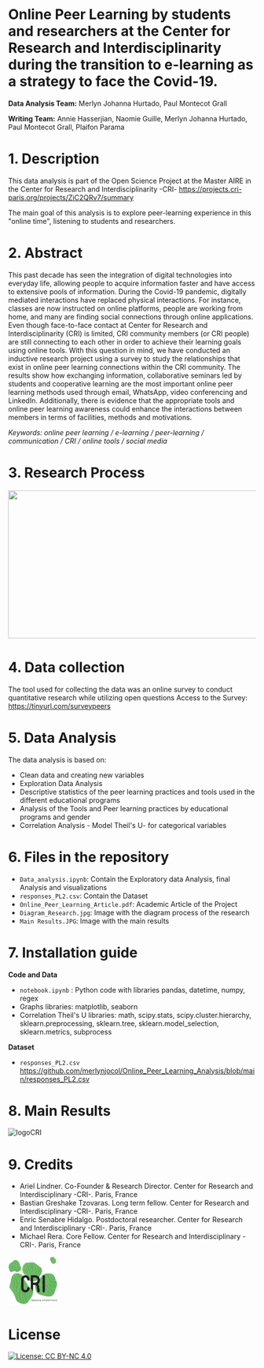 # Online Peer Learning by students and researchers at the Center for Research and Interdisciplinarity during the transition to e-learning as a strategy to face the Covid-19.

**Data Analysis Team:** Merlyn Johanna Hurtado, Paul Montecot Grall

**Writing Team:** Annie Hasserjian, Naomie Guille, Merlyn Johanna Hurtado, Paul Montecot Grall, Plaifon Parama

# 1. Description

This data analysis is part of the Open Science Project at the Master AIRE in the Center for Research and Interdisciplinarity -CRI- https://projects.cri-paris.org/projects/ZiC2QRv7/summary

The main goal of this analysis is to explore peer-learning experience in this "online time", listening to students and researchers.


# 2. Abstract 
This past decade has seen the integration of digital technologies into everyday life, allowing people to acquire information faster and have access to extensive pools of information. During the Covid-19 pandemic, digitally mediated interactions have replaced physical interactions. For instance, classes are now instructed on online platforms, people are working from home, and many are finding social connections through online applications. Even though face-to-face contact at Center for Research and Interdisciplinarity (CRI) is limited, CRI community members (or CRI people) are still connecting to each other in order to achieve their learning goals using online tools. With this question in mind, we have conducted an inductive research project using a survey to study the relationships that exist in online peer learning connections within the CRI community. The results show how exchanging information, collaborative seminars led by students and cooperative learning are the most important online peer learning methods used through  email, WhatsApp, video conferencing  and LinkedIn. Additionally, there is evidence that the appropriate tools and online peer learning awareness could enhance the interactions between members in terms of facilities, methods and motivations. 

*Keywords: online peer learning / e-learning / peer-learning / communication / CRI / online tools / social media* 

# 3. Research Process

<img src="https://github.com/merlynjocol/Online_Peer_Learning_Analysis/blob/main/Diagram_Research.JPG" width="550" height="300">


# 4. Data collection

The tool used for collecting the data was an online survey to conduct quantitative research while utilizing open questions
Access to the Survey: https://tinyurl.com/surveypeers


# 5. Data Analysis
The data analysis is based on:
* Clean data and creating new variables
* Exploration Data Analysis 
* Descriptive statistics of the peer learning practices and tools used in the different educational programs
* Analysis of the Tools and Peer learning practices by educational programs and gender 
* Correlation Analysis - Model Theil's U-  for categorical variables


# 6. Files in the repository

* `Data_analysis.ipynb`: Contain the Exploratory data Analysis, final Analysis and visualizations
* `responses_PL2.csv`: Contain the Dataset
* `Online_Peer_Learning_Article.pdf`: Academic Article of the Project 
* `Diagram_Research.jpg`: Image with the diagram process of the research
* `Main Results.JPG`: Image with the main results

# 7. Installation guide

**Code and Data**

* `notebook.ipynb` :  Python code with libraries pandas, datetime, numpy, regex
* Graphs libraries:   matplotlib, seaborn 
* Correlation Theil's U libraries:  math, scipy.stats, scipy.cluster.hierarchy, sklearn.preprocessing, sklearn.tree, sklearn.model_selection, sklearn.metrics, subprocess

**Dataset**
* `responses_PL2.csv` https://github.com/merlynjocol/Online_Peer_Learning_Analysis/blob/main/responses_PL2.csv


# 8. Main Results

![logoCRI](https://github.com/merlynjocol/Online_Peer_Learning_Analysis/blob/main/Main%20Results.JPG)

# 9. Credits
* Ariel Lindner. Co-Founder & Research Director. Center for Research and Interdisciplinary -CRI-. Paris, France 
* Bastian Greshake Tzovaras. Long term fellow. Center for Research and Interdisciplinary -CRI-. Paris, France 
* Enric Senabre Hidalgo. Postdoctoral researcher. Center for Research and Interdisciplinary -CRI-. Paris, France 
* Michael Rera. Core Fellow. Center for Research and Interdisciplinary -CRI-. Paris, France 

<img src="https://github.com/merlynjocol/AgeGuess-Data-Analysis--Gender-Ethnic-analysis-in-age-guessing/blob/main/logoCRI.jpg" width="100" height="100">

# License 

[![License: CC BY-NC 4.0](https://img.shields.io/badge/License-CC%20BY--NC%204.0-lightgrey.svg)](https://creativecommons.org/licenses/by-nc/4.0/)
